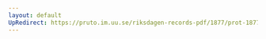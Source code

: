 ```yaml
---
layout: default
UpRedirect: https://pruto.im.uu.se/riksdagen-records-pdf/1877/prot-1877--fk--039.pdf
---
```

